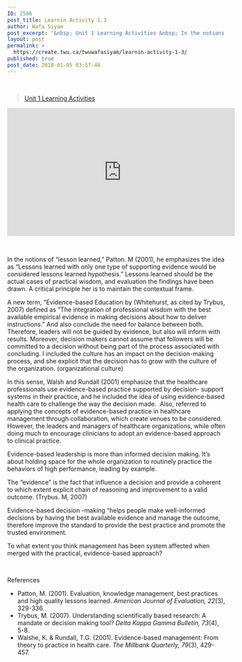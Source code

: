 ```yaml
---
ID: 2506
post_title: Learnin Activity 1.3
author: Wafa Siyam
post_excerpt: '&nbsp; Unit 1 Learning Activities &nbsp; In the notions of &ldquo;lesson learned,&rdquo; Patton. M (2001), he emphasizes the idea as &ldquo;Lessons learned with only one type of supporting evidence would be considered lessons learned hypothesis.&rdquo; Lessons learned should be the actual cases of practical wisdom, and evaluation the findings have been drawn. A critical principle &hellip; <p><a href="https://create.twu.ca/twuwafasiyam/learnin-activity-1-3/">Continue reading<span> "Learnin Activity 1.3"</span></a></p>'
layout: post
permalink: >
  https://create.twu.ca/twuwafasiyam/learnin-activity-1-3/
published: true
post_date: 2018-01-05 03:57:46
---
```

<p>&nbsp;</p>
<blockquote class="wp-embedded-content" data-secret="qW602bhlDE"><p><a href="https://create.twu.ca/ldrs591-sp18/unit-1-learning-activities/">Unit 1 Learning Activities</a></p></blockquote>
<p><iframe class="wp-embedded-content" sandbox="allow-scripts" security="restricted" src="https://create.twu.ca/ldrs591-sp18/unit-1-learning-activities/embed/#?secret=qW602bhlDE" data-secret="qW602bhlDE" width="525" height="296" title="&#8220;Unit 1 Learning Activities&#8221; &#8212; Leadership 591: Scholarly Inquiry" frameborder="0" marginwidth="0" marginheight="0" scrolling="no"></iframe></p>
<p>&nbsp;</p>
<p>In the notions of “lesson learned,” Patton. M (2001), he emphasizes the idea as “Lessons learned with only one type of supporting evidence would be considered lessons learned hypothesis.” Lessons learned should be the actual cases of practical wisdom, and evaluation the findings have been drawn. A critical principle her is to maintain the contextual frame.</p>
<p>A new term, “Evidence-based Education by (Whitehurst, as cited by Trybus, 2007) defined as “The integration of professional wisdom with the best available empirical evidence in making decisions about how to deliver instructions.” And also conclude the need for balance between both. Therefore, leaders will not be guided by evidence, but also will inform with results. Moreover, decision makers cannot assume that followers will be committed to a decision without being part of the process associated with concluding. I included the culture has an impact on the decision-making process, and she explicit that the decision has to grow with the culture of the organization. (organizational culture)</p>
<p>In this sense, Walsh and Rundall (2001) emphasize that the healthcare professionals use evidence-based practice supported by decision- support systems in their practice, and he included the idea of using evidence-based health care to challenge the way the decision made.  Also, referred to applying the concepts of evidence-based practice in healthcare management through collaboration, which create venues to be considered. However, the leaders and managers of healthcare organizations, while often doing much to encourage clinicians to adopt an evidence-based approach to clinical practice.</p>
<p>Evidence-based leadership is more than informed decision making. It&#8217;s about holding space for the whole organization to routinely practice the behaviors of high performance, leading by example.</p>
<p>The &#8220;evidence&#8221; is the fact that influence a decision and provide a coherent to which extent explicit chain of reasoning and improvement to a valid outcome. (Trybus. M, 2007)</p>
<p>Evidence-based decision -making “helps people make well-informed decisions by having the best available evidence and manage the outcome, therefore improve the standard to provide the best practice and promote the trusted environment.</p>
<p>To what extent you think management has been system affected when merged with the practical, evidence-based approach?</p>
<p>&nbsp;</p>
<p>References</p>
<ul>
<li>Patton, M. (2001). Evaluation, knowledge management, best practices and high quality lessons learned. <em>American Journal of Evaluation, 22</em>(3), 329-336.</li>
<li>Trybus, M. (2007). Understanding scientifically based research: A mandate or decision making tool? <em>Delta Kappa Gamma Bulletin, 73</em>(4), 5-8.</li>
<li>Walshe, K. &amp; Rundall, T.G. (2001). Evidence-based management: From theory to practice in health care. <em>The Millbank Quarterly, 79</em>(3), 429-457.</li>
</ul>
<p>&nbsp;</p>